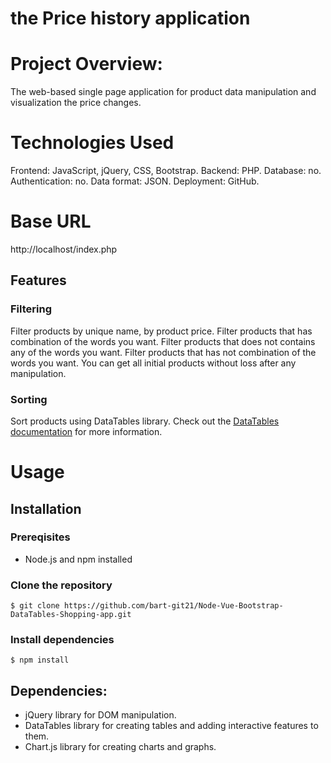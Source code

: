 # the Price history application

# Project Overview:
The web-based single page application for product data manipulation and visualization the price changes.

# Technologies Used
Frontend: JavaScript, jQuery, CSS, Bootstrap.
Backend: PHP.
Database: no.
Authentication: no.
Data format: JSON.
Deployment: GitHub.

# Base URL
http://localhost/index.php

## Features

### Filtering
Filter products by unique name, by product price.
Filter products that has combination of the words you want.
Filter products that does not contains any of the words you want.
Filter products that has not combination of the words you want.
You can get all initial products without loss after any manipulation.

### Sorting
Sort products using DataTables library.
Check out the [DataTables documentation](https://datatables.net/) for more information.

# Usage

## Installation
### Prereqisites
- Node.js and npm installed
### Clone the repository
```
$ git clone https://github.com/bart-git21/Node-Vue-Bootstrap-DataTables-Shopping-app.git
```
### Install dependencies
```
$ npm install
```

## Dependencies:
- jQuery library for DOM manipulation.
- DataTables library for creating tables and adding interactive features to them.
- Chart.js library for creating charts and graphs.
